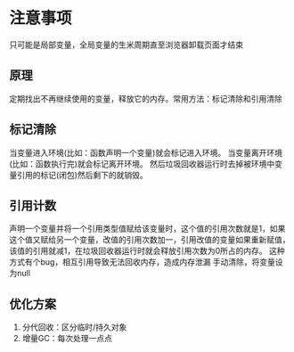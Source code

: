# 注意事项
只可能是局部变量，全局变量的生米周期直至浏览器卸载页面才结束

## 原理

定期找出不再继续使用的变量，释放它的内存。常用方法：标记清除和引用清除

## 标记清除
当变量进入环境(比如：函数声明一个变量)就会标记进入环境。
当变量离开环境(比如：函数执行完)就会标记离开环境。
然后垃圾回收器运行时去掉被环境中变量引用的标记(闭包)然后剩下的就销毁。

## 引用计数
声明一个变量并将一个引用类型值赋给该变量时，这个值的引用次数就是1，如果这个值又赋给另一个变量，改值的引用次数加一，引用改值的变量如果重新赋值，该值的引用就减1，在垃圾回收器运行时就会释放引用次数为0所占的内存。
这种方式有个bug，相互引用导致无法回收内存，造成内存泄漏
手动清除，将变量设为null

## 优化方案
1. 分代回收：区分临时/持久对象
2. 增量GC：每次处理一点点
